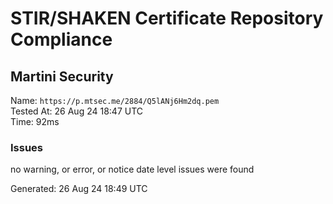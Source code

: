 # STIR/SHAKEN Certificate Repository Compliance

## Martini Security

Name: `https://p.mtsec.me/2884/Q5lANj6Hm2dq.pem`\
Tested At: 26 Aug 24 18:47 UTC\
Time: 92ms

### Issues

no warning, or error, or notice date level issues were found

Generated: 26 Aug 24 18:49 UTC